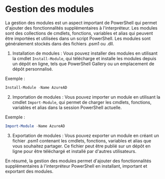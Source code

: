 # Gestion des modules

La gestion des modules est un aspect important de PowerShell qui permet d'ajouter des fonctionnalités supplémentaires à l'interpréteur. Les modules sont des collections de cmdlets, fonctions, variables et alias qui peuvent être importées et utilisées dans un script PowerShell. Les modules sont généralement stockés dans des fichiers .psm1 ou .dll.

1. Installation de modules : Vous pouvez installer des modules en utilisant la cmdlet `Install-Module`, qui télécharge et installe les modules depuis un dépôt en ligne, tels que PowerShell Gallery ou un emplacement de dépôt personnalisé.

Exemple :

```powershell
Install-Module -Name AzureAD
```

2. Importation de modules : Vous pouvez importer un module en utilisant la cmdlet `Import-Module`, qui permet de charger les cmdlets, fonctions, variables et alias dans la session PowerShell actuelle.

Exemple :

```powershell
Import-Module -Name AzureAD
```

3. Exportation de modules : Vous pouvez exporter un module en créant un fichier .psm1 contenant les cmdlets, fonctions, variables et alias que vous souhaitez partager. Ce fichier peut être publié sur un dépôt en ligne pour être téléchargé et installé par d'autres utilisateurs.

En résumé, la gestion des modules permet d'ajouter des fonctionnalités supplémentaires à l'interpréteur PowerShell en installant, important et exportant des modules.
